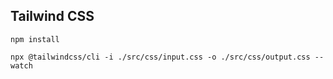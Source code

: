 ## Tailwind CSS

```
npm install
```

```
npx @tailwindcss/cli -i ./src/css/input.css -o ./src/css/output.css --watch
```
